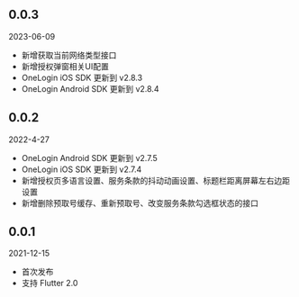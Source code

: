 ## 0.0.3

2023-06-09

* 新增获取当前网络类型接口
* 新增授权弹窗相关UI配置
* OneLogin iOS SDK 更新到 v2.8.3
* OneLogin Android SDK 更新到 v2.8.4

## 0.0.2

2022-4-27

* OneLogin Android SDK 更新到 v2.7.5
* OneLogin iOS SDK 更新到 v2.7.4
* 新增授权页多语言设置、服务条款的抖动动画设置、标题栏距离屏幕左右边距设置
* 新增删除预取号缓存、重新预取号、改变服务条款勾选框状态的接口

## 0.0.1

2021-12-15

* 首次发布
* 支持 Flutter 2.0